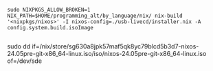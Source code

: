 ```
sudo NIXPKGS_ALLOW_BROKEN=1 NIX_PATH=$HOME/programming_alt/by_language/nix/ nix-build '<nixpkgs/nixos>' -I nixos-config=./usb-livecd/installer.nix -A config.system.build.isoImage


```
sudo dd if=/nix/store/sg630a8jpk57maf5qk8yc79blcd5b3d7-nixos-24.05pre-git-x86_64-linux.iso/iso/nixos-24.05pre-git-x86_64-linux.iso of=/dev/sde
```